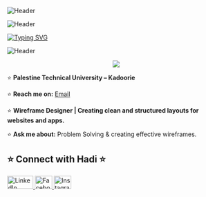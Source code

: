 ![Header](https://capsule-render.vercel.app/api?type=waving&color=timeGradient&height=222&section=header&text=Hi,%20I'm%20Hadi%20Badran!%20%F0%9F%91%8B&fontSize=45&width=1000&fontColor=ffffff)

![Header](https://capsule-render.vercel.app/api?type=waving&color=timeGradient&height=222&section=header&text=&fontSize=45&width=1000&fontColor=ffffff)

[![Typing SVG](https://readme-typing-svg.herokuapp.com?font=Fira+Code&size=30&duration=2000&pause=1000&color=FFFFFF&center=true&vCenter=true&width=1000&lines=Hi,+I'm+Hadi+Badran!+👋)](https://git.io/typing-svg)

![Header](https://capsule-render.vercel.app/api?type=waving&color=timeGradient&height=222&section=header&fontSize=45&width=1000&fontColor=ffffff)

<p align="center">
  <img src="https://readme-typing-svg.herokuapp.com?font=Fira+Code&size=30&duration=2000&pause=1000&color=FFFFFF&center=true&vCenter=true&width=1000&lines=Hi,+I'm+Hadi+Badran!+👋">
</p>


⭐ **Palestine Technical University – Kadoorie**

⭐ **Reach me on:** [Email](mailto:hadibadran1212@gmail.com) 

⭐ **Wireframe Designer | Creating clean and structured layouts for websites and apps.**  

⭐ **Ask me about:** Problem Solving & creating effective wireframes.  


 
## ⭐ Connect with Hadi ⭐

<a href="https://www.linkedin.com/in/hadi-badran-315872305/">
  <img src="https://upload.wikimedia.org/wikipedia/commons/0/01/LinkedIn_Logo.svg" alt="LinkedIn" width="60" height="30">
</a>
<a href="https://www.facebook.com/hadi.badran.7528/">
  <img src="https://upload.wikimedia.org/wikipedia/commons/5/51/Facebook_f_logo_%282019%29.svg" alt="Facebook" width="40" height="30">
</a>
<a href="https://www.instagram.com/hadibadran1212/">
  <img src="https://upload.wikimedia.org/wikipedia/commons/a/a5/Instagram_icon.png" alt="Instagram" width="40" height="30">
</a>

 

